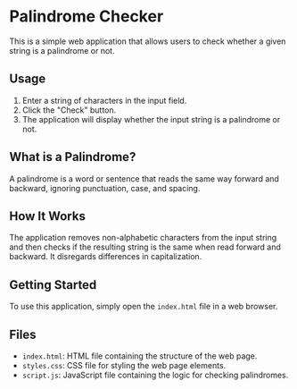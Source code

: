 # Palindrome Checker

This is a simple web application that allows users to check whether a given string is a palindrome or not.

## Usage

1. Enter a string of characters in the input field.
2. Click the "Check" button.
3. The application will display whether the input string is a palindrome or not.

## What is a Palindrome?

A palindrome is a word or sentence that reads the same way forward and backward, ignoring punctuation, case, and spacing.

## How It Works

The application removes non-alphabetic characters from the input string and then checks if the resulting string is the same when read forward and backward. It disregards differences in capitalization.

## Getting Started

To use this application, simply open the `index.html` file in a web browser.

## Files

- `index.html`: HTML file containing the structure of the web page.
- `styles.css`: CSS file for styling the web page elements.
- `script.js`: JavaScript file containing the logic for checking palindromes.